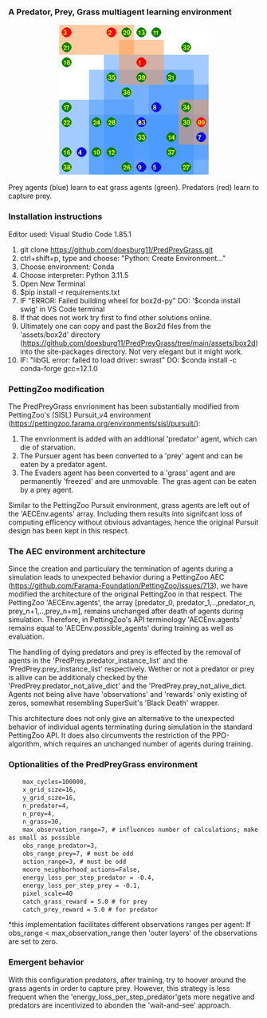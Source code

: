 
### A Predator, Prey, Grass multiagent learning environment
<p align="center">
    <img src="https://github.com/doesburg11/PredPreyGrass/blob/main/assets/gif/predpreygrass.gif" width="300" height="300"/>
</p>

 Prey agents (blue) learn to eat grass agents (green). Predators (red) learn to capture prey.

### Installation instructions

Editor used: Visual Studio Code 1.85.1
1. git clone https://github.com/doesburg11/PredPreyGrass.git
2. ctrl+shift+p, type and choose: "Python: Create Environment..."
3. Choose environment: Conda 
4. Choose interpreter: Python 3.11.5
5. Open New Terminal
5. $pip install -r requirements.txt
7. IF "ERROR: Failed building wheel for box2d-py" DO: '$conda install swig' in VS Code terminal
8. If that does not work try first to find other solutions online.
9. Ultimately one can copy and past the Box2d files from the 'assets/box2d' directory (https://github.com/doesburg11/PredPreyGrass/tree/main/assets/box2d) into the site-packages directory. Not very elegant but it might work.
10. IF: "libGL error: failed to load driver: swrast" DO: $conda install -c conda-forge gcc=12.1.0

### PettingZoo modification

 The PredPreyGrass envrionment has been substantially modified from PettingZoo's (SISL) Pursuit_v4 environment (https://pettingzoo.farama.org/environments/sisl/pursuit/):
 1. The envrionment is added with an addtional 'predator' agent, which can die of starvation. 
 2. The Pursuer agent has been converted to a 'prey' agent and can be eaten by a predator agent.
 3. The Evaders agent has been converted to a 'grass' agent and are permanently 'freezed' and are unmovable. The gras agent can be eaten by a prey agent.

 Similar to the PettingZoo Pursuit environment, grass agents are left out of the 'AECEnv.agents' array. Including them results into signifcant loss of computing efficency without obvious advantages, hence the original Pursuit design has been kept in this respect.

 ### The AEC environment architecture
Since the creation and particulary the termination of agents during a simulation leads to unexpected behavior during a PettingZoo AEC (https://github.com/Farama-Foundation/PettingZoo/issues/713), we have modified the architecture of the original PettingZoo in that respect. The PettingZoo 'AECEnv.agents', the array [predator_0, predator_1,..,predator_n, prey_n+1,..,prey_n+m], remains unchanged after death of agents during simulation. Therefore, in PettingZoo's API terminology 'AECEnv.agents' remains equal to 'AECEnv.possible_agents' during training as well as evaluation.

The handling of dying predators and prey is effected by the removal of agents in the 'PredPrey.predator_instance_list' and the 'PredPrey.prey_instance_list' respectively. Wether or not a predator or prey is allive can be additionaly checked by the 'PredPrey.predator_not_alive_dict' and the 'PredPrey.prey_not_alive_dict. Agents not being alive have 'observations' and 'rewards' only existing of zeros, somewhat resembling SuperSuit's 'Black Death' wrapper.

This architecture does not only give an alternative to the unexpected behavior of individual agents terminating during simulation in the standard PettingZoo API. It does also circumvents the restriction of the PPO-algorithm, which requires an unchanged number of agents during training.

 ### Optionalities of the PredPreyGrass environment
        max_cycles=100000, 
        x_grid_size=16, 
        y_grid_size=16, 
        n_predator=4,
        n_prey=4,
        n_grass=30,
        max_observation_range=7, # influences number of calculations; make as small as possible
        obs_range_predator=3,   
        obs_range_prey=7, # must be odd
        action_range=3, # must be odd
        moore_neighborhood_actions=False,
        energy_loss_per_step_predator = -0.4,
        energy_loss_per_step_prey = -0.1,     
        pixel_scale=40
        catch_grass_reward = 5.0 # for prey
        catch_prey_reward = 5.0 # for predator

*this implementation facilitates different observations ranges per agent:
If obs_range < max_observation_range then 'outer layers' of the observations are set to zero.

### Emergent behavior
With this configuration predators, after training, try to hoover around the grass agents in order to capture prey. However, this strategy is less frequent when the 'energy_loss_per_step_predator'gets more negative and predators are incentivized to abonden the 'wait-and-see' approach.

 




